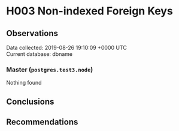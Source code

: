 # H003 Non-indexed Foreign Keys #

## Observations ##
Data collected: 2019-08-26 19:10:09 +0000 UTC  
Current database: dbname  


### Master (`postgres.test3.node`) ###



Nothing found



## Conclusions ##


## Recommendations ##

